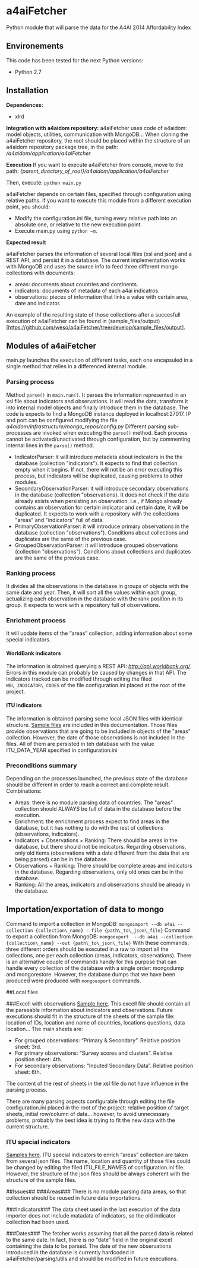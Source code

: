 # a4aiFetcher
Python module that will parse the data for the A4AI 2014 Affordability Index

## Environements
This code has been tested for the next Python versions:
- Python 2.7

## Installation

**Dependences:**
- xlrd

**Integration with a4aidom repository:**
a4aiFetcher uses code of a4aidom: model objects, utilities, communication with MongoDB… When cloning the a4aiFetcher repository, the root should be placed within the structure of an a4aidom repository package tree, in the path:
*/a4aidom/application/a4aiFetcher*

 **Execution**
 If you want to execute a4aiFetcher from console, move to the path:
*{parent_directory_of_root}/a4aidom/application/a4aiFetcher*

Then, execute:
`python main.py`

a4aiFetcher depends on certain files, specified through configuration using relative paths. If you want to execute this module from a different execution point, you should:
- Modify the configuration.ini file, turning every relative path into an absolute one, or relative to the new execution point.
- Execute main.py using `python –m`.

**Expected result**

a4aiFetcher parses the information of several local files (xsl and json) and a REST API, and persist it in a database. The current implementation works with MongoDB and uses the source info to feed three different mongo collections with documents:
- areas: documents about countries and continents.
- indicators: documents of metadata of each a4ai indicatros.
- observations: pieces of information that links a value with certain area, date and indicator.

An example of the resulting state of those collections after a succesfull execution of a4aiFetcher can be found in (sample\_files/output)[https://github.com/weso/a4aiFetcher/tree/develop/sample_files/output].

## Modules of a4aiFetcher
main.py launches the execution of different tasks, each one encapsuled in a single method that relies in a differenced internal module.

### Parsing process 
Method `parse()` in `main.run()`. It parses the information represented in an xsl file about indicators and observations. It will read the data, transform it into internal model objects and finally introduce them in the database. 
The code is expects to find a MongoDB instance deployed in localhost:27017. IP and port can be configured modifying the file *a4aidom/infrastructure/mongo_repos/config.py*
Different parsing sub-processes are invoked when executing the `parse()` method. Each process cannot be activated/unactivated through configuration, but by commenting internal lines in the `parse()` method.


- IndicatorParser: it will introduce metadata about indicators in the the database (collection "indicators"). It expects to find that collection empty when it begins. If not, there will not be an error executing this process, but indicators will be duplicated, causing problems to other modules.
- SecondaryObservationParser: it will introduce secondary observations in the database (collection "observations). It does not check if the data already exists when persisting an observation. I.e., if Mongo already contains an observation for certain indicator and certain date, it will be duplicated. It expects to work with a repository with the collections "areas" and "indicators" full of data.
- PrimaryObservationParser: it will introduce primary observations in the database (collection "observations"). Conditions about collections and duplicates are the same of the previous case.
- GroupedObservationParser: it will introduce grouped observations (collection "observations"). Conditions about collections and duplicates are the same of the previous case.

### Ranking process 
It divides all the observations in the database in groups of objects with the same date and year. Then, it will sort all the values within each group, actualizing each observation in the database with the rank position in its group. It expects to work with a repository full of observations.

### Enrichment process
It will update items of the “areas” collection, adding information about some special indicators.

#### WorldBank indicators 
The information is obtained querying a REST API: *http://api.worldbank.org/*. Errors in this module can probably be caused by changes in that API. The indicators tracked can be modified through editing the filed `WB\_INDICATOR\_CODES` of the file configuration.ini placed at the root of the project.

#### ITU indicators 
The information is obtained parsing some local JSON files with identical structure.  [Sample files](https://github.com/weso/a4aiFetcher/tree/develop/sample_files/input) are included in this documentation. Those files provide observations that are going to be included in objects of the "areas" collection. However, the date of those observations is not included in the files. All of them are persisted in teh database with the value ITU\_DATA\_YEAR specified in configuration.ini

### Preconditions summary
Depending on the processes launched, the previous state of the database should be different in order to reach a correct and complete result. Combinations:

- Areas: there is no module parsing data of countries. The "areas" collection should ALWAYS be full of data in the database before the execution.
- Enrichment: the enrichment process expect to find areas in the database, but it has nothing to do with the rest of collections (observations, indicators).
- Indicators + Observations + Ranking: There should be areas in the database, but there should not be indicators. Regarding observations, only old items (observations with a date different from the data that are being parsed) can be in the database.
- Observations + Ranking: There should be complete areas and indicators in the database. Regarding observations, only old ones can be in the database.
- Ranking: All the areas, indicators and observations should be already in the database.

## Importation/exportation of data to mongo
Command to import a collection in MongoDB:
`mongoimport --db a4ai --collection {collection\_name} --file {path\_to\_json\_file}`
Command to export a collection from MongoDB:
`mongoexport  --db a4ai --collection {collection\_name} --out {path\_to\_json\_file}`
With these commands, three different orders should be executed in a raw to import all the collections, one per each collection (areas, indicators, observations). 
There is an alternative couple of commands handy for this purpose that can handle every collection of the database with a single order: mongodump and mongorestore. However, the database dumps that we have been produced were produced with `mongoexport` commands.


##Local files

###Excell with observations
[Sample here](https://github.com/weso/a4aiFetcher/blob/develop/sample_files/input/data.xlsx). This excell file should contain all the parseable information about indicators and observations. Future executions should fit in the structure of the sheets of the sample file: location of IDs, location and name of countries, locations questions, data location… 
The main sheets are:
- For grouped observations: “Primary & Secondary”. Relative position sheet: 3rd.
- For primary observations: “Survey scores and clusters”. Relative position sheet: 4th.
- For secondary observations: “Inputed Secondary Data”. Relative position sheet: 6th.

The content of the rest of sheets in the xsl file do not have influence in the parsing process.

There are many parsing aspects configurable through editing the file configuration.ini placed in the root of the project: relative position of target sheets, initial row/column of data… however, to avoid unnecessary problems, probably the best idea is trying to fit the new data with the current structure.

### ITU special indicators
[Samples here](https://github.com/weso/a4aiFetcher/tree/develop/sample_files/input). ITU special indicators to enrich “areas” collection are taken from several json files. The name, location and quantity of those files could be changed by editing the filed ITU_FILE_NAMES of configuration.ini file. However, the structure of the json files should be always coherent with the structure of the sample files.


##Issues##
###Areas###
There is no module parsing data areas, so that collection should be reused in future data importations.

###Indicators###
The data sheet used in the last execution of the data importer does not include matadata of indicators, so the old indicator collection had been used.

###Dates###
The fetcher works assuming that all the parsed data is related to the same date. In fact, there is no “date” field in the original excel containing the data to be parsed. The date of the new observations introduced in the database is currently hardcoded in a4aiFetcher/parsing/utils and should be modified in future executions.

